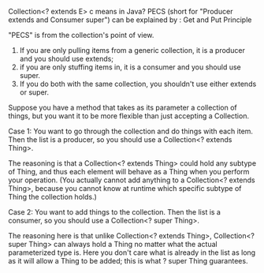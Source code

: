 Collection<? extends E> c means in Java?
PECS (short for "Producer extends and Consumer super") can be explained by : Get and Put Principle

"PECS" is from the collection's point of view. 
1. If you are only pulling items from a generic collection, it is a producer and you should use extends; 
2. if you are only stuffing items in, it is a consumer and you should use super. 
3. If you do both with the same collection, you shouldn't use either extends or super.

Suppose you have a method that takes as its parameter a collection of things, but you want it to be more flexible than just accepting a Collection<Thing>.

Case 1: You want to go through the collection and do things with each item.
Then the list is a producer, so you should use a Collection<? extends Thing>.

The reasoning is that a Collection<? extends Thing> could hold any subtype of Thing, and thus each element will behave as a Thing when you perform your operation. (You actually cannot add anything to a Collection<? extends Thing>, because you cannot know at runtime which specific subtype of Thing the collection holds.)

Case 2: You want to add things to the collection.
Then the list is a consumer, so you should use a Collection<? super Thing>.

The reasoning here is that unlike Collection<? extends Thing>, Collection<? super Thing> can always hold a Thing no matter what the actual parameterized type is. Here you don't care what is already in the list as long as it will allow a Thing to be added; this is what ? super Thing guarantees.